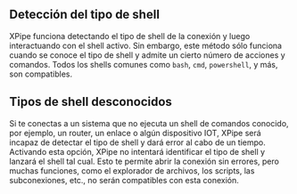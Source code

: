 ## Detección del tipo de shell

XPipe funciona detectando el tipo de shell de la conexión y luego interactuando con el shell activo. Sin embargo, este método sólo funciona cuando se conoce el tipo de shell y admite un cierto número de acciones y comandos. Todos los shells comunes como `bash`, `cmd`, `powershell`, y más, son compatibles.

## Tipos de shell desconocidos

Si te conectas a un sistema que no ejecuta un shell de comandos conocido, por ejemplo, un router, un enlace o algún dispositivo IOT, XPipe será incapaz de detectar el tipo de shell y dará error al cabo de un tiempo. Activando esta opción, XPipe no intentará identificar el tipo de shell y lanzará el shell tal cual. Esto te permite abrir la conexión sin errores, pero muchas funciones, como el explorador de archivos, los scripts, las subconexiones, etc., no serán compatibles con esta conexión.
